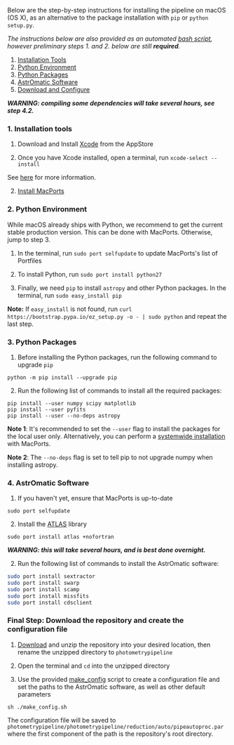 Below are the step-by-step instructions for installing the pipeline on macOS (OS X), as an alternative to the package installation with `pip` or `python setup.py`.

_The instructions below are also provided as an automated [bash script](), however preliminary steps 1. and 2. below are still **required**._

1. [Installation Tools](#installation-tools)
2. [Python Environment](#python-environment)
3. [Python Packages](#python-packages)
4. [AstrOmatic Software](#astromatic-software)
5. [Download and Configure](#final-step-download-the-repository-and-create-the-configuration-file) 

___WARNING: compiling some dependencies will take several hours, see step 4.2.___
  

### 1. Installation tools

1. Download and Install [Xcode](https://itunes.apple.com/us/app/xcode/id497799835?mt=12) from the AppStore

2. Once you have Xcode installed, open a terminal, run `xcode-select --install`

 See [here](https://guide.macports.org/#installing.xcode) for more information.

2. [Install MacPorts](https://www.macports.org/install.php)


### 2. Python Environment

While macOS already ships with Python, we recommend to get the current stable production version. This can be done with MacPorts. Otherwise, jump to step 3.

1. In the terminal, run `sudo port selfupdate` to update MacPorts's list of Portfiles
2. To install Python, run `sudo port install python27`

3. Finally, we need `pip` to install `astropy` and other Python packages. In the terminal, run `sudo easy_install pip`

**Note:** If `easy_install` is not found, run `curl https://bootstrap.pypa.io/ez_setup.py -o - | sudo python` and repeat the last step.


### 3. Python Packages

1. Before installing the Python packages, run the following command to upgrade `pip`

 `python -m pip install --upgrade pip`

2. Run the following list of commands to install all the required packages:

 ```
 pip install --user numpy scipy matplotlib
 pip install --user pyfits
 pip install --user --no-deps astropy
 ```

**Note 1**: It's recommended to set the `--user` flag to install the packages for the local user only. Alternatively, you can perform a [systemwide installation](https://www.scipy.org/install.html#install-systemwide-via-a-mac-package-manager) with MacPorts.

**Note 2**: The `--no-deps` flag is set to tell pip to not upgrade numpy when installing astropy.

### 4. AstrOmatic Software

1. If you haven't yet, ensure that MacPorts is up-to-date 

 `sudo port selfupdate`

2. Install the [ATLAS](http://math-atlas.sourceforge.net/) library

 `sudo port install atlas +nofortran`
 
 ___WARNING: this will take several hours, and is best done overnight.___

2. Run the following list of commands to install the AstrOmatic software:
 ```sh
 sudo port install sextractor 
 sudo port install swarp
 sudo port install scamp
 sudo port install missfits
 sudo port install cdsclient
 ```

### Final Step: Download the repository and create the configuration file

1. [Download](https://github.com/maxperry/photometrypipeline/archive/master.zip) and unzip the repository into your desired location, then rename the unzipped directory to `photometrypipeline`

2. Open the terminal and `cd` into the unzipped directory

3. Use the provided [make_config]() script to create a configuration file and set the paths to the AstrOmatic software, as well as other default parameters

 ```
 sh ./make_config.sh
 ```

 The configuration file will be saved to `photometrypipeline/photometrypipeline/reduction/auto/pipeautoproc.par` where the first component of the path is the repository's root directory. 